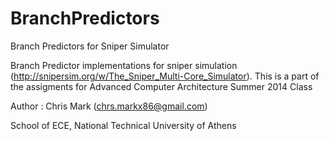 # BranchPredictors
Branch Predictors for Sniper Simulator

Branch Predictor implementations for sniper simulation (http://snipersim.org/w/The_Sniper_Multi-Core_Simulator).
This is a part of the assigments for Advanced Computer Architecture Summer 2014 Class

Author : Chris Mark (chrs.markx86@gmail.com)

School of ECE, National Technical University of Athens

